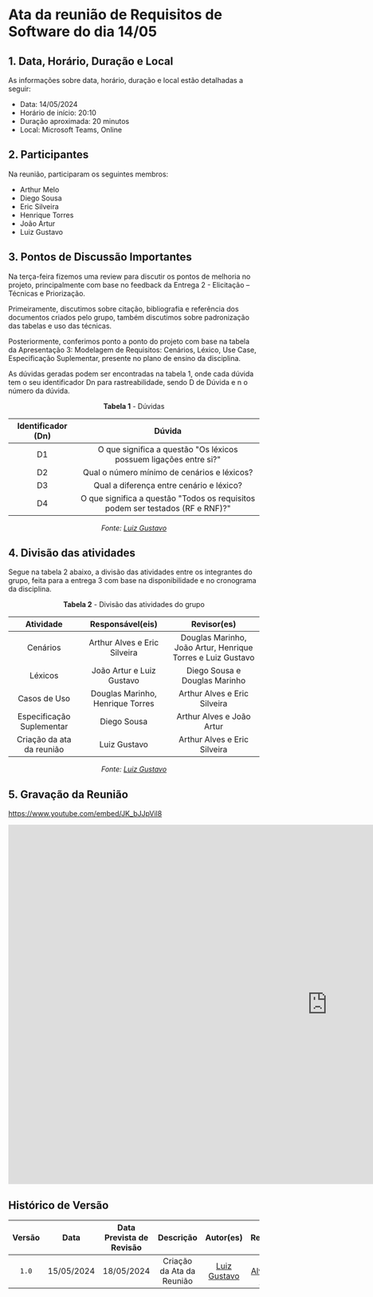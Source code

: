 # Ata da reunião de Requisitos de Software do dia 14/05

## 1. Data, Horário, Duração e Local
As informações sobre data, horário, duração e local estão detalhadas a seguir:

- Data: 14/05/2024
- Horário de início: 20:10
- Duração aproximada: 20 minutos
- Local: Microsoft Teams, Online

## 2. Participantes
Na reunião, participaram os seguintes membros:

- Arthur Melo
- Diego Sousa
- Eric Silveira
- Henrique Torres
- João Artur
- Luiz Gustavo

## 3. Pontos de Discussão Importantes
Na terça-feira fizemos uma review para discutir os pontos de melhoria no projeto, principalmente com base no feedback da Entrega 2 - Elicitação – Técnicas e Priorização. 

Primeiramente, discutimos sobre citação, bibliografia e referência dos documentos criados pelo grupo, também discutimos sobre padronização das tabelas e uso das técnicas.

Posteriormente, conferimos ponto a ponto do projeto com base na tabela da Apresentação 3: Modelagem de Requisitos: Cenários, Léxico, Use Case, Especificação Suplementar, presente no plano de ensino da disciplina.

As dúvidas geradas podem ser encontradas na tabela 1, onde cada dúvida tem o seu identificador Dn para rastreabilidade, sendo D de Dúvida e n o número da dúvida.

<center>

**Tabela 1** - Dúvidas

| Identificador (Dn) | Dúvida |
| :------: | :----------: |
| D1 | O que significa a questão "Os léxicos possuem ligações entre si?" | 
| D2 | Qual o número mínimo de cenários e léxicos? |
| D3 | Qual a diferença entre cenário e léxico? |
| D4 | O que significa a questão "Todos os requisitos podem ser testados (RF e RNF)?" |

_Fonte: [Luiz Gustavo](https://github.com/LuizGust4vo)_

</center>

## 4. Divisão das atividades
Segue na tabela 2 abaixo, a divisão das atividades entre os integrantes do grupo, feita para a entrega 3 com base na disponibilidade e no cronograma da disciplina.

<center>

**Tabela 2** - Divisão das atividades do grupo

| Atividade | Responsável(eis) | Revisor(es) |
| :------: | :------: | :------: |
| Cenários | Arthur Alves e Eric Silveira | Douglas Marinho, João Artur, Henrique Torres e Luiz Gustavo |
| Léxicos | João Artur e Luiz Gustavo | Diego Sousa e Douglas Marinho |
| Casos de Uso | Douglas Marinho, Henrique Torres | Arthur Alves e Eric Silveira | 
| Especificação Suplementar | Diego Sousa | Arthur Alves e João Artur |
| Criação da ata da reunião | Luiz Gustavo | Arthur Alves e Eric Silveira |

_Fonte: [Luiz Gustavo](https://github.com/LuizGust4vo)_

</center>

## 5. Gravação da Reunião
https://www.youtube.com/embed/JK_bJJpVil8
<iframe width="1280" height="720" src="https://www.youtube.com/embed/kcFM4ifVa04" title="4ª Reunão - Grupo 01 (Diário Oficial da União) - Requisitos de Software" frameborder="0" allow="accelerometer; autoplay; clipboard-write; encrypted-media; gyroscope; picture-in-picture; web-share" referrerpolicy="strict-origin-when-cross-origin" allowfullscreen></iframe>

## <a> Histórico de Versão </a>

| Versão | Data | Data Prevista de Revisão | Descrição | Autor(es) | Revisor(es) |
| :------: | :----------: | :-----------: | :-----------: | :---------: | :---------: |
| `1.0` | 15/05/2024 | 18/05/2024 | Criação da Ata da Reunião | [Luiz Gustavo](https://github.com/LuizGust4vo) | [Arthur Alves](https://github.com/arthrok) e [Eric Silveira](https://github.com/ericbky) |
